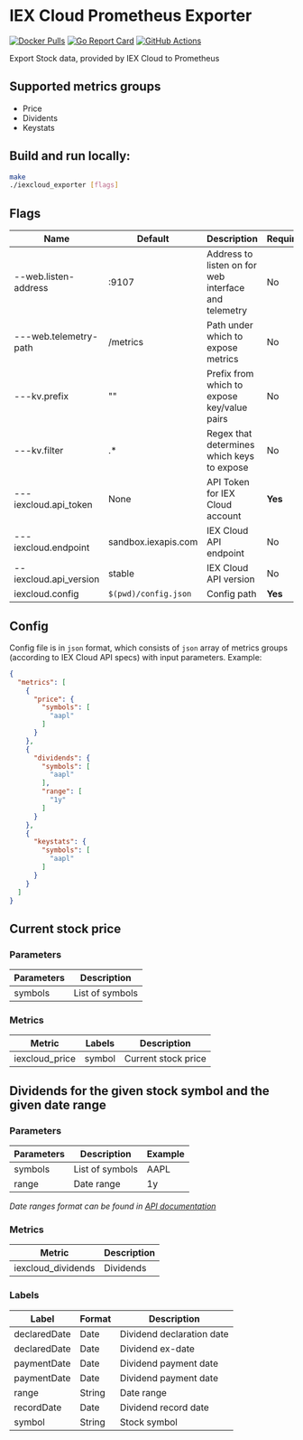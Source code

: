 # IEX Cloud Prometheus Exporter

[![Docker Pulls](https://img.shields.io/docker/pulls/vglafirov/iexcloud_exporter.svg?maxAge=604800)](https://hub.docker.com/repository/docker/vglafirov/iexcloud_exporter)
[![Go Report Card](https://goreportcard.com/badge/github.com/vglafirov/iexcloud_exporter)](https://goreportcard.com/report/github.com/vglafirov/iexcloud_exporter)
[![GitHub Actions](https://github.com/vglafirov/iexcloud_exporter/workflows/Go/badge.svg)](https://github.com/vglafirov/iexcloud_exporter/actions)

Export Stock data, provided by IEX Cloud to Prometheus

## Supported metrics groups
* Price
* Dividents
* Keystats


## Build and run locally:

```bash
make
./iexcloud_exporter [flags]
```

## Flags
|Name|Default|Description|Required|
|---|---|---|---|
|--web.listen-address|:9107|Address to listen on for web interface and telemetry|No|
|---web.telemetry-path|/metrics|Path under which to expose metrics|No|
|---kv.prefix|""|Prefix from which to expose key/value pairs|No|
|---kv.filter|.*|Regex that determines which keys to expose|No|
|---iexcloud.api_token|None|API Token for IEX Cloud account|**Yes**|
|---iexcloud.endpoint|sandbox.iexapis.com|IEX Cloud API endpoint|No|
|--iexcloud.api_version|stable|IEX Cloud API version|No|
|iexcloud.config|`$(pwd)/config.json`|Config path|**Yes**|

## Config

Config file is in `json` format, which consists of `json` array of metrics groups (according to IEX Cloud API specs) with input parameters. Example:
```json
{
  "metrics": [
    {
      "price": {
        "symbols": [
          "aapl"
        ]
      }
    },
    {
      "dividends": {
        "symbols": [
          "aapl"
        ],
        "range": [
          "1y"
        ]
      }
    },
    {
      "keystats": {
        "symbols": [
          "aapl"
        ]
      }
    }
  ]
}
```

## Current stock price

### Parameters
|Parameters|Description|
|---|---|
|symbols|List of symbols|

### Metrics
|Metric|Labels|Description|
|---|---|---|
|iexcloud_price|symbol|Current stock price|

## Dividends for the given stock symbol and the given date range

### Parameters
|Parameters|Description|Example|
|---|---|---|
|symbols|List of symbols|AAPL|
|range|Date range|1y|
*Date ranges format can be found in [API documentation](https://iexcloud.io/docs/api/#dividends-basic)*


### Metrics
|Metric|Description|
|---|---|
|iexcloud_dividends|Dividends|
### Labels
|Label|Format|Description|
|---|---|---|
|declaredDate|Date|Dividend declaration date|
|declaredDate|Date|Dividend ex-date|
|paymentDate|Date|Dividend payment date|
|paymentDate|Date|Dividend payment date|
|range|String|Date range|
|recordDate|Date|Dividend record date|
|symbol|String|Stock symbol|

